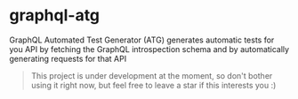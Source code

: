 # graphql-atg

GraphQL Automated Test Generator (ATG) generates automatic tests for you API by fetching the GraphQL introspection schema and by automatically generating requests for that API

> This project is under development at the moment, so don't bother using it right now, but feel free to leave a star if this interests you :)
